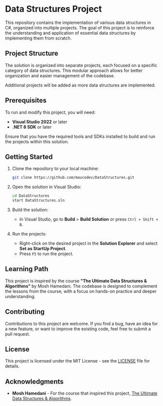 # Data Structures Project

This repository contains the implementation of various data structures in C#, organized into multiple projects. The goal of this project is to reinforce the understanding and application of essential data structures by implementing them from scratch.

## Project Structure

The solution is organized into separate projects, each focused on a specific category of data structures. This modular approach allows for better organization and easier management of the codebase.

Additional projects will be added as more data structures are implemented.

## Prerequisites

To run and modify this project, you will need:

- **Visual Studio 2022** or later
- **.NET 8 SDK** or later

Ensure that you have the required tools and SDKs installed to build and run the projects within this solution.

## Getting Started

1. Clone the repository to your local machine:

    ```bash
    git clone https://github.com/maucodev/DataStructures.git
    ```

2. Open the solution in Visual Studio:

    ```bash
    cd DataStructures
    start DataStructures.sln
    ```

3. Build the solution:

    - In Visual Studio, go to **Build** > **Build Solution** or press `Ctrl + Shift + B`.

4. Run the projects:

    - Right-click on the desired project in the **Solution Explorer** and select **Set as StartUp Project**.
    - Press `F5` to run the project.

## Learning Path

This project is inspired by the course **"The Ultimate Data Structures & Algorithms"** by Mosh Hamedani. The codebase is designed to complement the lessons from the course, with a focus on hands-on practice and deeper understanding.

## Contributing

Contributions to this project are welcome. If you find a bug, have an idea for a new feature, or want to improve the existing code, feel free to submit a pull request.

## License

This project is licensed under the MIT License - see the [LICENSE](LICENSE) file for details.

## Acknowledgments

- **Mosh Hamedani** - For the course that inspired this project, [The Ultimate Data Structures & Algorithms](https://codewithmosh.com/p/data-structures-algorithms).
